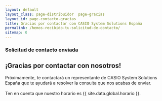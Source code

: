 ```yaml
---
layout: default
layout_class: page-distribuidor  page-gracias
layout_id: page-contacto-gracias 
title: Gracias por contactar con CASIO System Solutions España
permalink: /hemos-recibido-tu-solicitud-de-contacto/
sitemap: 0
---
```

<!-- Gracias Section -->
<section class="action-section g-color-white--darker g-pt-10 g-mt-10" id="partners">
	<div class="action-section-inner">
    <div class="g-max-width--770 g-margin-side-auto page-scroll text-center">
    	<i class="icon-custom icon-lg rounded-x fa fa-check "></i>
    	<h3 class="g-mb-10 g-color-white-dark">Solicitud de contacto enviada</h3>
      <h2 class="g-mb-20 g-color-white">¡Gracias por contactar con nosotros!</h2>
      <p class="g-color-white g-mb-20 g-margin-side-auto">
      	Próximamente, te contactará un representante de CASIO System Solutions España que te ayudará a resolver la consulta que nos acabas de enviar. 
        <br><br>
        Ten en cuenta que nuestro horario es {{ site.data.global.horario }}.         
      </p>
    </div>
	</div>
</section>
<!-- /Gracias Section -->